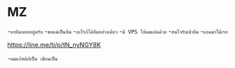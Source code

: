 # MZ
-`หาทีมบอทอยู่ครับ`
-`ขอแค่เป็นทีม`
-`อะไรก้ได้ทีมอย่างเดียว`
-`มี VPS ให้ผมเล่นด้วย`
-`สนใจรับเข้าทีม`
-`แอดมาได้เรย`

https://line.me/ti/p/tN_nyNGY8K

-`ผมแก้สคิปเป็น เขียนเป็น`
